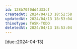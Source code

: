 ```yaml
---
id: 128b70f0dd4d33cf
createdAt: 2024/04/13 18:52:58
updatedAt: 2024/04/13 18:53:04
thinoType: TASK-TODO
deletedAt: 2024/04/13 18:53:04
---
```

[due::2024-04-13]